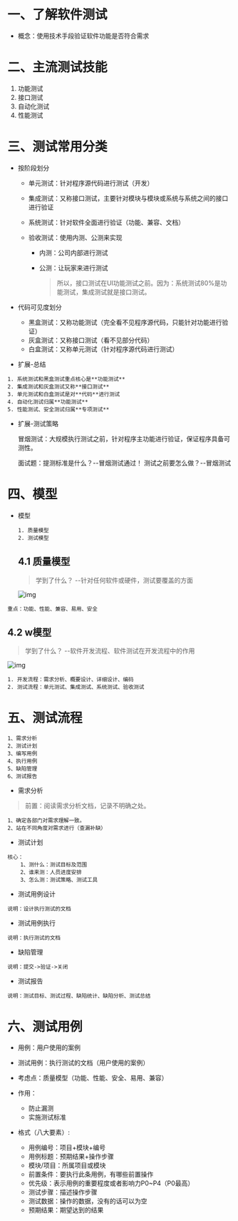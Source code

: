 # 一、了解软件测试

- 概念：使用技术手段验证软件功能是否符合需求

# 二、主流测试技能

1. 功能测试
2. 接口测试
3. 自动化测试
4. 性能测试

# 三、测试常用分类

- 按阶段划分

  - 单元测试：针对程序源代码进行测试（开发）

  - 集成测试：又称接口测试，主要针对模块与模块或系统与系统之间的接口进行验证

  - 系统测试：针对软件全面进行验证（功能、兼容、文档）

  - 验收测试：使用内测、公测来实现

    - 内测：公司内部进行测试

    - 公测：让玩家来进行测试

      > 所以，接口测试在UI功能测试之前。因为：系统测试80%是功能测试，集成测试就是接口测试。

- 代码可见度划分
  - 黑盒测试：又称功能测试（完全看不见程序源代码，只能针对功能进行验证）
  - 灰盒测试：又称接口测试（看不见部分代码）
  - 白盒测试：又称单元测试（针对程序源代码进行测试）

- 扩展-总结

```
1. 系统测试和黑盒测试重点核心是**功能测试**
2. 集成测试和灰盒测试又称**接口测试**
3. 单元测试和白盒测试是对**代码**进行测试
4. 自动化测试归属**功能测试**
5. 性能测试、安全测试归属**专项测试**
```

- 扩展-测试策略

  冒烟测试：大规模执行测试之前，针对程序主功能进行验证，保证程序具备可测性。

  面试题：提测标准是什么？--冒烟测试通过！ 测试之前要怎么做？--冒烟测试

# 四、模型

- 模型

  ```
  1. 质量模型
  2. 测试模型
  ```

  ## 4.1 质量模型

  > 学到了什么？ --针对任何软件或硬件，测试要覆盖的方面

  ![img](https://thumbnail1.baidupcs.com/thumbnail/9dac3d017m45eaafdbc1414a0f430b85?fid=3580659551-250528-1007252994614121&rt=pr&sign=FDTAER-DCb740ccc5511e5e8fedcff06b081203-hHdTWHEisQOLGVqkf1UesFWUr%2bg%3d&expires=8h&chkbd=0&chkv=0&dp-logid=8959788389994223538&dp-callid=0&time=1760446800&size=c1920_u1080&quality=90&vuk=3580659551&ft=image&autopolicy=1)

```
重点：功能、性能、兼容、易用、安全
```

## 4.2 w模型

> 学到了什么？ --软件开发流程、软件测试在开发流程中的作用

![img](https://thumbnail1.baidupcs.com/thumbnail/75b1094fatfc21509a532e79113c223a?fid=3580659551-250528-121196678273766&rt=pr&sign=FDTAER-DCb740ccc5511e5e8fedcff06b081203-44p%2bX0Hs6%2bzpWG2CYqcdUq7dRLo%3d&expires=8h&chkbd=0&chkv=0&dp-logid=8959889901330501218&dp-callid=0&time=1760446800&size=c1920_u1080&quality=90&vuk=3580659551&ft=image&autopolicy=1)

```
1. 开发流程：需求分析、概要设计、详细设计、编码
2. 测试流程：单元测试、集成测试、系统测试、验收测试
```

# 五、测试流程

```
1、需求分析
2、测试计划
3、编写用例
4、执行用例
5、缺陷管理
6、测试报告
```

- 需求分析

> 前置：阅读需求分析文档，记录不明确之处。

```
1、确定各部门对需求理解一致。
2、站在不同角度对需求进行（查漏补缺）
```

- 测试计划

```
核心：
	1、测什么：测试目标及范围
	2、谁来测：人员进度安排
	3、怎么测：测试策略、测试工具
```

- 测试用例设计

```
说明：设计执行测试的文档
```

- 测试用例执行

```
说明：执行测试的文档
```

- 缺陷管理

```
说明：提交->验证->关闭
```

- 测试报告

```
说明：测试目标、测试过程、缺陷统计、缺陷分析、测试总结
```

# 六、测试用例

- 用例：用户使用的案例
- 测试用例：执行测试的文档（用户使用的案例）
- 考虑点：质量模型（功能、性能、安全、易用、兼容）
- 作用：
  - 防止漏测
  - 实施测试标准

- 格式（八大要素）:
  - 用例编号：项目+模块+编号
  - 用例标题：预期结果+操作步骤
  - 模块/项目：所属项目或模块
  - 前置条件：要执行此条用例，有哪些前置操作
  - 优先级：表示用例的重要程度或者影响力P0~P4（P0最高）
  - 测试步骤：描述操作步骤
  - 测试数据：操作的数据，没有的话可以为空
  - 预期结果：期望达到的结果

